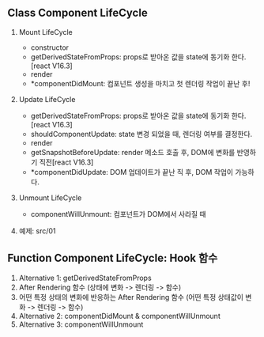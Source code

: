 ## Class Component LifeCycle
1.  Mount LifeCycle
    - constructor
    - getDerivedStateFromProps: props로 받아온 값을 state에 동기화 한다.[react V16.3]
    - render
    - *componentDidMount: 컴포넌트 생성을 마치고 첫 렌더링 작업이 끝난 후!
2.  Update LifeCycle
    - getDerivedStateFromProps: props로 받아온 값을 state에 동기화 한다.[react V16.3]
    - shouldComponentUpdate: state 변경 되었을 때, 렌더링 여부를 결정한다.
    - render
    - getSnapshotBeforeUpdate: render 메소드 호출 후, DOM에 변화를 반영하기 직전[react V16.3]
    - *componentDidUpdate: DOM 업데이트가 끝난 직 후, DOM 작업이 가능하다.

3.  Unmount LifeCycle
    - componentWillUnmount: 컴포넌트가 DOM에서 사라질 때
4.  예제: src/01

## Function Component LifeCycle: Hook 함수
1. Alternative 1: getDerivedStateFromProps
2. After Rendering 함수 (상태에 변화 -> 렌더링 -> 함수)
3. 어떤 특정 상태의 변화에 반응하는 After Rendering 함수 (어떤 특정 상태값이 변화 -> 렌더링 -> 함수)
4. Alternative 2: componentDidMount & componentWillUnmount
5. Alternative 3: componentWillUnmount
